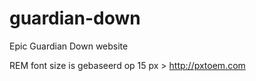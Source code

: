 guardian-down
=============

Epic Guardian Down website

REM font size is gebaseerd op 15 px > http://pxtoem.com
